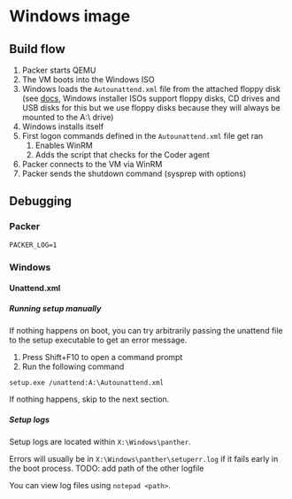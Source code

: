 # Windows image

## Build flow

1. Packer starts QEMU
2. The VM boots into the Windows ISO
3. Windows loads the `Autounattend.xml` file from the attached floppy disk (see [docs](https://learn.microsoft.com/en-us/windows-hardware/manufacture/desktop/automate-windows-setup?view=windows-10#use-a-usb-flash-drive), Windows installer ISOs support floppy disks, CD drives and USB disks for this but we use floppy disks because they will always be mounted to the A:\ drive)
4. Windows installs itself
5. First logon commands defined in the `Autounattend.xml` file get ran
    1. Enables WinRM
    2. Adds the script that checks for the Coder agent
6. Packer connects to the VM via WinRM
7. Packer sends the shutdown command (sysprep with options)


## Debugging

### Packer

`PACKER_LOG=1`

### Windows

#### Unattend.xml

##### Running setup manually

If nothing happens on boot, you can try arbitrarily passing the unattend file to the setup executable to get an error message.

1. Press Shift+F10 to open a command prompt
2. Run the following command
```
setup.exe /unattend:A:\Autounattend.xml
```

If nothing happens, skip to the next section.

##### Setup logs

Setup logs are located within `X:\Windows\panther`.

Errors will usually be in `X:\Windows\panther\setuperr.log` if it fails early in the boot process.
TODO: add path of the other logfile

You can view log files using `notepad <path>`.
